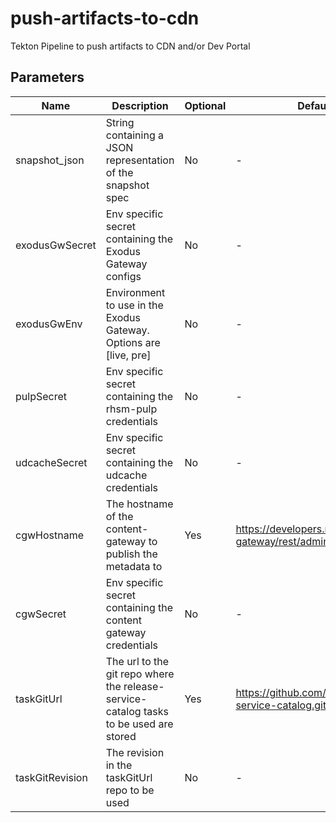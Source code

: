 # push-artifacts-to-cdn

Tekton Pipeline to push artifacts to CDN and/or Dev Portal

## Parameters

| Name            | Description                                                                            | Optional    | Default value                                              |
|-----------------|----------------------------------------------------------------------------------------|-------------|------------------------------------------------------------|
| snapshot_json   | String containing a JSON representation of the snapshot spec                           | No          | -                                                          |
| exodusGwSecret  | Env specific secret containing the Exodus Gateway configs                              | No          | -                                                          |
| exodusGwEnv     | Environment to use in the Exodus Gateway. Options are [live, pre]                      | No          | -                                                          |
| pulpSecret      | Env specific secret containing the rhsm-pulp credentials                               | No          | -                                                          |
| udcacheSecret   | Env specific secret containing the udcache credentials                                 | No          | -                                                          |
| cgwHostname     | The hostname of the content-gateway to publish the metadata to                         | Yes         | https://developers.redhat.com/content-gateway/rest/admin   |
| cgwSecret       | Env specific secret containing the content gateway credentials                         | No          | -                                                          |
| taskGitUrl      | The url to the git repo where the release-service-catalog tasks to be used are stored  | Yes         | https://github.com/konflux-ci/release-service-catalog.git  |
| taskGitRevision | The revision in the taskGitUrl repo to be used                                         | No          | -                                                          |
